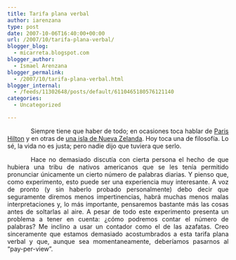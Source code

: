 ```yaml
---
title: Tarifa plana verbal
author: iarenzana
type: post
date: 2007-10-06T16:40:00+00:00
url: /2007/10/tarifa-plana-verbal/
blogger_blog:
  - micarreta.blogspot.com
blogger_author:
  - Ismael Arenzana
blogger_permalink:
  - /2007/10/tarifa-plana-verbal.html
blogger_internal:
  - /feeds/11302648/posts/default/6110465180576121140
categories:
  - Uncategorized

---
```

<p style="text-align:justify;text-indent:40pt;">
  Siempre tiene que haber de todo; en ocasiones toca hablar de <a href="http://micarreta.blogspot.com/2007/07/nuevo-ley-seca.html">Paris Hilton</a> y en otras de <a href="http://micarreta.blogspot.com/search?q=Stewart">una isla de Nueva Zelanda</a>. Hoy toca una de filosofía. Lo sé, la vida no es justa; pero nadie dijo que tuviera que serlo.
</p>

<p style="text-align:justify;text-indent:40pt;">
  Hace no demasiado discutía con cierta persona el hecho de que hubiera una tribu de nativos americanos que se les tenía permitido pronunciar únicamente un cierto número de palabras diarias. Y pienso que, como experimento, esto puede ser una experiencia muy interesante. A voz de pronto (y sin haberlo probado personalmente) debo decir que seguramente diremos menos impertinencias, habrá muchas menos malas interpretaciones y, lo más importante, pensaremos bastante más las cosas antes de soltarlas al aire. A pesar de todo este experimento presenta un problema a tener en cuenta: ¿cómo podremos contar el número de palabras? Me inclino a usar un contador como el de las azafatas. Creo sinceramente que estamos demasiado acostumbrados a esta tarifa plana verbal y que, aunque sea momentaneamente, deberíamos pasarnos al &#8220;pay-per-view&#8221;.
</p>